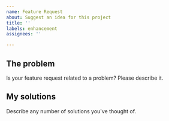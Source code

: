 ```yaml
---
name: Feature Request
about: Suggest an idea for this project
title: ''
labels: enhancement
assignees: ''

---
```


## The problem
Is your feature request related to a problem? Please describe it.

## My solutions
Describe any number of solutions you've thought of.
